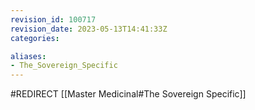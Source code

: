 ```yaml
---
revision_id: 100717
revision_date: 2023-05-13T14:41:33Z
categories:

aliases:
- The_Sovereign_Specific
---
```


#REDIRECT [[Master Medicinal#The Sovereign Specific]]